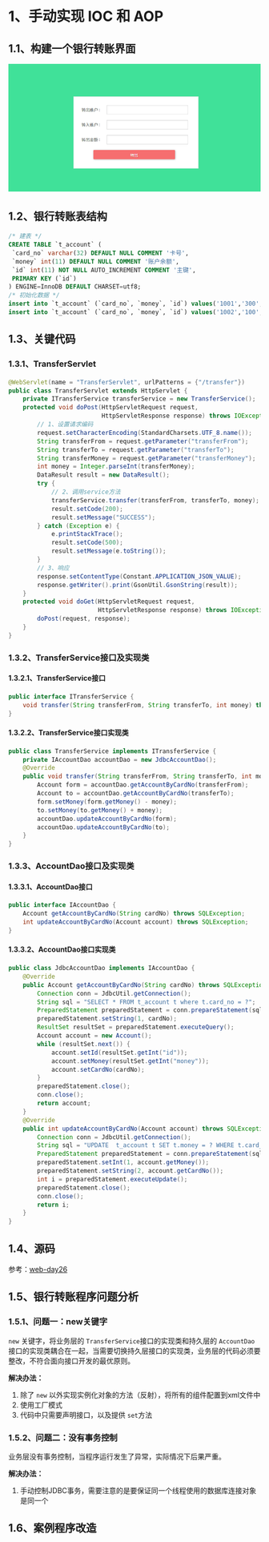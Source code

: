 # 1、手动实现 IOC 和 AOP

## 1.1、构建一个银行转账界面

![银行转账界面](03-%E6%89%8B%E5%86%99%E5%AE%9E%E7%8E%B0%20IOC%20%E5%92%8C%20AOP/transfer-page.png)

## 1.2、银行转账表结构

```sql
/* 建表 */
CREATE TABLE `t_account` (
 `card_no` varchar(32) DEFAULT NULL COMMENT '卡号',
 `money` int(11) DEFAULT NULL COMMENT '账户余额',
 `id` int(11) NOT NULL AUTO_INCREMENT COMMENT '主键',
 PRIMARY KEY (`id`)
) ENGINE=InnoDB DEFAULT CHARSET=utf8;
/* 初始化数据 */
insert into `t_account` (`card_no`, `money`, `id`) values('1001','300','1');
insert into `t_account` (`card_no`, `money`, `id`) values('1002','100','2');
```

## 1.3、关键代码

### 1.3.1、TransferServlet

```JAVA
@WebServlet(name = "TransferServlet", urlPatterns = {"/transfer"})
public class TransferServlet extends HttpServlet {
    private ITransferService transferService = new TransferService();
    protected void doPost(HttpServletRequest request,
                          HttpServletResponse response) throws IOException {
        // 1、设置请求编码
        request.setCharacterEncoding(StandardCharsets.UTF_8.name());
        String transferFrom = request.getParameter("transferFrom");
        String transferTo = request.getParameter("transferTo");
        String transferMoney = request.getParameter("transferMoney");
        int money = Integer.parseInt(transferMoney);
        DataResult result = new DataResult();
        try {
            // 2、调用service方法
            transferService.transfer(transferFrom, transferTo, money);
            result.setCode(200);
            result.setMessage("SUCCESS");
        } catch (Exception e) {
            e.printStackTrace();
            result.setCode(500);
            result.setMessage(e.toString());
        }
        // 3、响应
        response.setContentType(Constant.APPLICATION_JSON_VALUE);
        response.getWriter().print(GsonUtil.GsonString(result));
    }
    protected void doGet(HttpServletRequest request,
                         HttpServletResponse response) throws IOException {
        doPost(request, response);
    }
}
```

### 1.3.2、TransferService接口及实现类

#### 1.3.2.1、TransferService接口

```java
public interface ITransferService {
    void transfer(String transferFrom, String transferTo, int money) throws Exception;
}
```

#### 1.3.2.2、TransferService接口实现类

```java
public class TransferService implements ITransferService {
    private IAccountDao accountDao = new JdbcAccountDao();
    @Override
    public void transfer(String transferFrom, String transferTo, int money) throws Exception {
        Account form = accountDao.getAccountByCardNo(transferFrom);
        Account to = accountDao.getAccountByCardNo(transferTo);
        form.setMoney(form.getMoney() - money);
        to.setMoney(to.getMoney() + money);
        accountDao.updateAccountByCardNo(form);
        accountDao.updateAccountByCardNo(to);
    }
}
```

### 1.3.3、AccountDao接口及实现类

#### 1.3.3.1、AccountDao接口

```java
public interface IAccountDao {
    Account getAccountByCardNo(String cardNo) throws SQLException;
    int updateAccountByCardNo(Account account) throws SQLException;
}
```

#### 1.3.3.2、AccountDao接口实现类

```java
public class JdbcAccountDao implements IAccountDao {
    @Override
    public Account getAccountByCardNo(String cardNo) throws SQLException {
        Connection conn = JdbcUtil.getConnection();
        String sql = "SELECT * FROM t_account t where t.card_no = ?";
        PreparedStatement preparedStatement = conn.prepareStatement(sql);
        preparedStatement.setString(1, cardNo);
        ResultSet resultSet = preparedStatement.executeQuery();
        Account account = new Account();
        while (resultSet.next()) {
            account.setId(resultSet.getInt("id"));
            account.setMoney(resultSet.getInt("money"));
            account.setCardNo(cardNo);
        }
        preparedStatement.close();
        conn.close();
        return account;
    }
    @Override
    public int updateAccountByCardNo(Account account) throws SQLException {
        Connection conn = JdbcUtil.getConnection();
        String sql = "UPDATE  t_account t SET t.money = ? WHERE t.card_no = ?";
        PreparedStatement preparedStatement = conn.prepareStatement(sql);
        preparedStatement.setInt(1, account.getMoney());
        preparedStatement.setString(2, account.getCardNo());
        int i = preparedStatement.executeUpdate();
        preparedStatement.close();
        conn.close();
        return i;
    }
}
```

## 1.4、源码

参考：[web-day26](git@github.com:HansonQian/java-web-parent.git) 

## 1.5、银行转账程序问题分析

### 1.5.1、问题一：new关键字

`new` 关键字，将业务层的 `TransferService`接口的实现类和持久层的 `AccountDao`接口的实现类耦合在一起，当需要切换持久层接口的实现类，业务层的代码必须要整改，不符合面向接口开发的最优原则。

**解决办法：**

1. 除了 `new` 以外实现实例化对象的方法（反射），将所有的组件配置到xml文件中
2. 使用工厂模式
3. 代码中只需要声明接口，以及提供 `set`方法

### 1.5.2、问题二：没有事务控制

业务层没有事务控制，当程序运行发生了异常，实际情况下后果严重。

**解决办法：**

1. 手动控制JDBC事务，需要注意的是要保证同一个线程使用的数据库连接对象是同一个

## 1.6、案例程序改造

